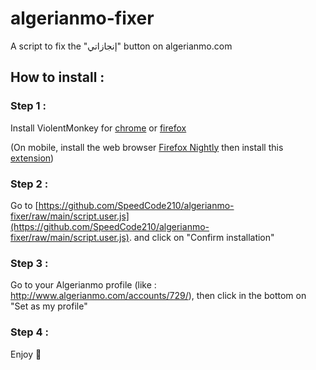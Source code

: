 # algerianmo-fixer
A script to fix the "إنجازاتي" button on algerianmo.com

## How to install :

### Step 1 :
Install ViolentMonkey for [chrome](https://chrome.google.com/webstore/detail/violentmonkey/jinjaccalgkegednnccohejagnlnfdag) or [firefox](https://addons.mozilla.org/fr/firefox/addon/violentmonkey/)

(On mobile, install the web browser [Firefox Nightly](https://play.google.com/store/apps/details?id=org.mozilla.fenix&hl=fr&gl=US&pli=1) then install this [extension](https://addons.mozilla.org/fr/android/addon/tampermonkey/))

### Step 2 :
Go to [https://github.com/SpeedCode210/algerianmo-fixer/raw/main/script.user.js](https://github.com/SpeedCode210/algerianmo-fixer/raw/main/script.user.js).
and click on "Confirm installation"

### Step 3 : 
Go to your Algerianmo profile (like : http://www.algerianmo.com/accounts/729/), then click in the bottom on "Set as my profile"

### Step 4 :
Enjoy 🎉
